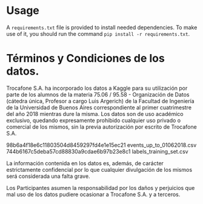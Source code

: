 # Usage
A `requirements.txt` file is provided to install needed dependencies. To make use of it, you should run the command `pip install -r requirements.txt`.
# Términos y Condiciones de los datos.

Trocafone S.A. ha incorporado los datos a Kaggle para su utilización por parte de los alumnos de la materia 75.06 / 95.58 - Organización de Datos (cátedra única, Profesor a cargo Luis Argerich) de la Facultad de Ingeniería de la Universidad de Buenos Aires correspondiente al primer cuatrimestre del año 2018 mientras dure la misma. Los datos son de uso académico exclusivo, quedando expresamente prohibido cualquier uso privado o comercial de los mismos, sin la previa autorización por escrito de Trocafone S.A.

98b6a4f18e6c11803504d8459297fd4e1e15ec21  events_up_to_01062018.csv
744b6167c5deba57cd88830a9cdae6b97b23e8c1  labels_training_set.csv

La información contenida en los datos es, además, de carácter estrictamente confidencial por lo que cualquier divulgación de los mismos será considerada una falta grave.

Los Participantes asumen la responsabilidad por los daños y perjuicios que mal uso de los datos pudiere ocasionar a Trocafone S.A. y a terceros.
